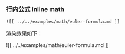 ### 行内公式 Inline math

```
![[ ../../examples/math/euler-formula.md ]]
```
渲染效果如下：

![[ ../../examples/math/euler-formula.md ]]